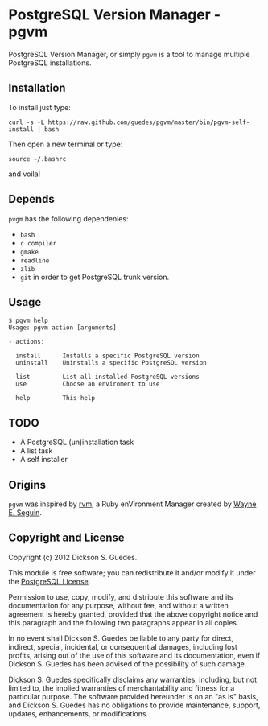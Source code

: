PostgreSQL Version Manager - pgvm
==================================

PostgreSQL Version Manager, or simply `pgvm` is a tool to manage multiple PostgreSQL installations.

Installation
------------

To install just type:

    curl -s -L https://raw.github.com/guedes/pgvm/master/bin/pgvm-self-install | bash

Then open a new terminal or type:

    source ~/.bashrc

and voila!


Depends
-------

  `pvgm` has the following dependenies: 
  
  * `bash`
  * `c compiler`
  * `gmake`
  * `readline`
  * `zlib`
  * `git` in order to get PostgreSQL trunk version.

Usage
-----

    $ pgvm help
    Usage: pgvm action [arguments]

    - actions:

      install      Installs a specific PostgreSQL version
      uninstall    Uninstalls a specific PostgreSQL version

      list         List all installed PostgreSQL versions
      use          Choose an enviroment to use

      help         This help

TODO
----

* A PostgreSQL (un)installation task
* A list task
* A self installer


Origins
-------

`pgvm` was inspired by [rvm](https://rvm.beginrescueend.com), a Ruby enVironment Manager created by [Wayne E. Seguin](http://wayneseguin.us).


Copyright and License
---------------------

Copyright (c) 2012 Dickson S. Guedes.

This module is free software; you can redistribute it and/or modify it under
the [PostgreSQL License](http://www.opensource.org/licenses/postgresql).

Permission to use, copy, modify, and distribute this software and its
documentation for any purpose, without fee, and without a written agreement is
hereby granted, provided that the above copyright notice and this paragraph
and the following two paragraphs appear in all copies.

In no event shall Dickson S. Guedes be liable to any party for direct,
indirect, special, incidental, or consequential damages, including lost
profits, arising out of the use of this software and its documentation, even
if Dickson S. Guedes has been advised of the possibility of such damage.

Dickson S. Guedes specifically disclaims any warranties, including, but not
limited to, the implied warranties of merchantability and fitness for a
particular purpose. The software provided hereunder is on an "as is" basis,
and Dickson S. Guedes has no obligations to provide maintenance, support,
updates, enhancements, or modifications.
